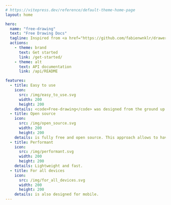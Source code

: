 ```yaml
---
# https://vitepress.dev/reference/default-theme-home-page
layout: home

hero:
  name: "free-drawing"
  text: "Free Drawing Docs"
  tagline: Inspired from <a href="https://github.com/fabienwnklr/drawer/" target="_blank">Drawer</a> also inspired from Excalidraw and TlDraw, is totally rewritting and rethinking for better use to more complexe context. Oppositely to Excalidraw or TLDraw, is build for native js environnement.
  actions:
    - theme: brand
      text: Get started
      link: /get-started/
    - theme: alt
      text: API documentation
      link: /api/README

features:
  - title: Easy to use
    icon:
      src: /img/easy_to_use.svg
      width: 200
      height: 200
    details: <code>Free-drawing</code> was designed from the ground up to be easily instancied and used.
  - title: Open source
    icon:
      src: /img/open_source.svg
      width: 200
      height: 200
    details: is fully free and open source. This approach allows to have broader views and improve the base code
  - title: Performant
    icon:
      src: /img/performant.svg
      width: 200
      height: 200
    details: Lightweight and fast.
  - title: For all devices
    icon:
      src: /img/for_all_devices.svg
      width: 200
      height: 200
    details: is also designed for mobile.
---
```

